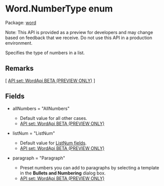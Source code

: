 # Word.NumberType enum

Package: [word](/en-us/javascript/api/word)

Note: This API is provided as a preview for developers and may change based on feedback that we receive. Do not use this API in a production environment.

Specifies the type of numbers in a list.

## Remarks

[ [API set: WordApi BETA (PREVIEW ONLY)](/en-us/javascript/api/requirement-sets/word/word-api-requirement-sets) ]

## Fields

- allNumbers = "AllNumbers"
  - Default value for all other cases.
  - [API set: WordApi BETA (PREVIEW ONLY)](/en-us/javascript/api/requirement-sets/word/word-api-requirement-sets)

- listNum = "ListNum"
  - Default value for [ListNum fields](https://support.microsoft.com/office/557541b1-abb2-4959-a9f2-401639c8ff82).
  - [API set: WordApi BETA (PREVIEW ONLY)](/en-us/javascript/api/requirement-sets/word/word-api-requirement-sets)

- paragraph = "Paragraph"
  - Preset numbers you can add to paragraphs by selecting a template in the **Bullets and Numbering** dialog box.
  - [API set: WordApi BETA (PREVIEW ONLY)](/en-us/javascript/api/requirement-sets/word/word-api-requirement-sets)